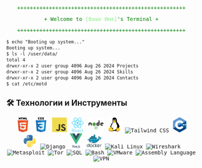 <p align="center" style="color: green; font-family: monospace; font-size: 14px;">
+++++++++++++++++++++++++++++++++++++++++++++++++++++
</p>
<p align="center" style="color: green; font-family: monospace; font-size: 14px;">
+ Welcome to <span style="color: lightgreen;">[Ваше Имя]</span>'s Terminal                  +
</p>
<p align="center" style="color: green; font-family: monospace; font-size: 14px;">
+++++++++++++++++++++++++++++++++++++++++++++++++++++
</p>

```shell
$ echo "Booting up system..."
Booting up system...
$ ls -l /user/data/
total 4
drwxr-xr-x 2 user group 4096 Aug 26 2024 Projects
drwxr-xr-x 2 user group 4096 Aug 26 2024 Skills
drwxr-xr-x 2 user group 4096 Aug 26 2024 Contacts
$ cat /etc/motd
```
## 🛠 Технологии и Инструменты

<p align="center" style="font-family: monospace;">
  <img src="https://raw.githubusercontent.com/devicons/devicon/master/icons/html5/html5-original-wordmark.svg" alt="HTML5" width="40" height="40" />
  <img src="https://raw.githubusercontent.com/devicons/devicon/master/icons/css3/css3-original-wordmark.svg" alt="CSS3" width="40" height="40" />
  <img src="https://raw.githubusercontent.com/devicons/devicon/master/icons/javascript/javascript-original.svg" alt="JavaScript" width="40" height="40" />
  <img src="https://raw.githubusercontent.com/devicons/devicon/master/icons/react/react-original-wordmark.svg" alt="React" width="40" height="40" />
  <img src="https://raw.githubusercontent.com/devicons/devicon/master/icons/nodejs/nodejs-original-wordmark.svg" alt="Node.js" width="40" height="40" />
  <img src="https://raw.githubusercontent.com/devicons/devicon/master/icons/linux/linux-original.svg" alt="Linux" width="40" height="40" />
  <img src="https://www.vectorlogo.zone/logos/tailwindcss/tailwindcss-icon.svg" alt="Tailwind CSS" width="40" height="40" />
  <img src="https://raw.githubusercontent.com/devicons/devicon/master/icons/cplusplus/cplusplus-original.svg" alt="C++" width="40" height="40" />
  <img src="https://raw.githubusercontent.com/devicons/devicon/master/icons/python/python-original.svg" alt="Python" width="40" height="40" />
  <img src="https://www.vectorlogo.zone/logos/djangoproject/djangoproject-icon.svg" alt="Django" width="40" height="40" />
  <img src="https://raw.githubusercontent.com/devicons/devicon/master/icons/vuejs/vuejs-original-wordmark.svg" alt="Vue.js" width="40" height="40" />
  <img src="https://raw.githubusercontent.com/devicons/devicon/master/icons/docker/docker-original-wordmark.svg" alt="Docker" width="40" height="40" />
  <img src="https://img.icons8.com/color/48/000000/kali-linux.png" alt="Kali Linux" width="40" height="40" />
 <img src="https://upload.wikimedia.org/wikipedia/commons/d/db/Wireshark_icon.svg" alt="Wireshark" width="40" height="40" />
  <img src="https://img.icons8.com/color/48/000000/metasploit.png" alt="Metasploit" width="40" height="40" />
  <img src="https://www.torproject.org/images/tor-logo-2011-purple.svg" alt="Tor" width="40" height="40" />
  <img src="https://img.icons8.com/color/48/000000/sql.png" alt="SQL" width="40" height="40" />
  <img src="https://img.icons8.com/color/48/000000/bash.png" alt="Bash" width="40" height="40" />
  <img src="https://img.icons8.com/color/48/000000/vmware.png" alt="VMware" width="40" height="40" />
  <img src="https://img.icons8.com/color/48/000000/assembly.png" alt="Assembly Language" width="40" height="40" />
  <img src="https://img.icons8.com/color/48/000000/openvpn.png" alt="VPN" width="40" height="40" />
</p>
